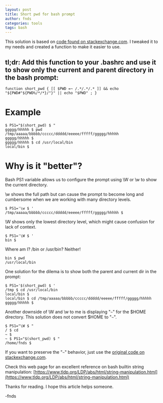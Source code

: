 ```yaml
---
layout: post
title: Short pwd for bash prompt
author: fnds
categories: tools
tags: bash
---
```


This solution is based on [code found on stackexchange.com](https://unix.stackexchange.com/questions/216953/show-only-current-and-parent-directory-in-bash-prompt). I tweaked it to my needs and created a function to make it easier to use.

## tl;dr: Add this function to your .bashrc and use it to show only the current and parent directory in the bash prompt:

    function short_pwd { [[ $PWD =~ /.*/.*/.* ]] && echo "${PWD#"${PWD%/*/*}/"}" || echo "$PWD" ; }

# Example

    $ PS1="$(short_pwd) $ "
    ggggg/hhhhh $ pwd
    /tmp/aaaaa/bbbbb/ccccc/ddddd/eeeee/fffff/ggggg/hhhhh
    ggggg/hhhhh $ 
    ggggg/hhhhh $ cd /usr/local/bin
    local/bin $

# Why is it "better"?

Bash PS1 variable allows us to configure the prompt using \W or \w to show the current directory. 

\w shows the full path but can cause the prompt to become long and cumbersome when we are working with many directory levels. 

    $ PS1='\w $ '
    /tmp/aaaaa/bbbbb/ccccc/ddddd/eeeee/fffff/ggggg/hhhhh $

\W shows only the lowest directory level, which might cause confusion for lack of context. 

    $ PS1='\W $ '
    bin $ 
    
Where am I? /bin or /usr/bin? Neither!

    bin $ pwd
    /usr/local/bin
    
One solution for the dilema is to show both the parent and current dir in the prompt:

    $ PS1='$(short_pwd) $ '
    /tmp $ cd /usr/local/bin
    local/bin $ 
    local/bin $ cd /tmp/aaaaa/bbbbb/ccccc/ddddd/eeeee/fffff/ggggg/hhhhh
    ggggg/hhhhh $

Another downside of \W and \w to me is displaying "```~```" for the $HOME directory. This solution does not convert $HOME to "```~```".

    $ PS1="\W $ "
    / $ cd
    ~ $
    ~ $ PS1="$(short_pwd) $ "
    /home/fnds $

If you want to preserve the "```~```" behavior, just use the [original code on stackexchange.com](https://unix.stackexchange.com/questions/216953/show-only-current-and-parent-directory-in-bash-prompt). 

Check this web page for an excellent reference on bash builtin string manipulation: [https://www.tldp.org/LDP/abs/html/string-manipulation.html](https://www.tldp.org/LDP/abs/html/string-manipulation.html)

Thanks for reading. I hope this article helps someone.

-fnds
